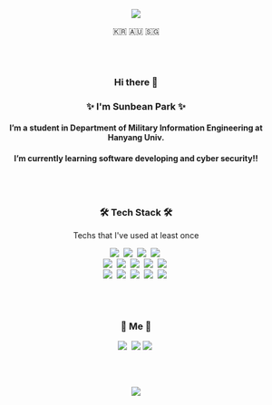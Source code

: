 <p align="center">
<img src="https://capsule-render.vercel.app/api?type=waving&color=75c7ea&height=280&section=header&text=Sunbean's%20Github%20🐳&fontSize=80&animation=twinkling" />
</p>


<p align="center">🇰🇷 🇦🇺 🇸🇬</p>

<br><br>

<h3 align="center">Hi there 👋</h3>
<h3 align="center">✨ I'm Sunbean Park ✨</h3>
<h4 align="center">I’m a student in Department of Military Information Engineering at Hanyang Univ.</h4>
<h4 align="center">I’m currently learning software developing and cyber security!!</h4>


<br><br>

<h3 align="center">🛠 Tech Stack 🛠</h3>

<p align="center"> Techs that I've used at least once </p>

<p align="center"> 
  <img src="https://img.shields.io/badge/Python-3766AB?style=flat-square&logo=Python&logoColor=white"/></a>&nbsp 
  <img src="https://img.shields.io/badge/Java-007396?style=flat-square&logo=Java&logoColor=white"/></a>&nbsp 
  <img src="https://img.shields.io/badge/C++-00599C?style=flat-square&logo=C%2B%2B&logoColor=white"/></a>&nbsp 
  <img src="https://img.shields.io/badge/C-A8B9CC?style=flat-square&logo=C&logoColor=white"/></a>&nbsp 
  <br>
  <img src="https://img.shields.io/badge/HTML-E34F26?style=flat-square&logo=HTML5&logoColor=white"/></a>&nbsp  
  <img src="https://img.shields.io/badge/css-1572B6?style=flat-square&logo=css3&logoColor=white"/></a>&nbsp  
  <img src="https://img.shields.io/badge/Javascript-ffb13b?style=flat-square&logo=javascript&logoColor=white"/></a>&nbsp 
  <img src="https://img.shields.io/badge/Node.js-339933?style=flat-square&logo=Node.js&logoColor=white"/></a>&nbsp   
  <img src="https://img.shields.io/badge/React-61DAFB?style=flat-square&logo=React&logoColor=white"/></a>&nbsp 
  <br>
  <img src="https://img.shields.io/badge/Oracle-F80000?style=flat-square&logo=Oracle&logoColor=white"/></a>&nbsp 
  <img src="https://img.shields.io/badge/aws-333664?style=flat-square&logo=amazon-aws&logoColor=white"/></a>&nbsp 
  <img src="https://img.shields.io/badge/Git-F05032?style=flat-square&logo=Git&logoColor=white"/></a>&nbsp
  <img src="https://img.shields.io/badge/Notion-000000?style=flat-square&logo=Notion&logoColor=white"/></a>&nbsp
  <img src="https://img.shields.io/badge/Slack-4A154B?style=flat-square&logo=Slack&logoColor=white"/></a>&nbsp
</p>

<br><br>

<h3 align="center"> 🐋 Me 🐋 </h3>
<p align="center">
  <a href="https://www.instagram.com/ssunny_bean_.v/"><img src="https://img.shields.io/badge/Instagram-E4405F?style=flat-square&logo=Instagram&logoColor=white&link=https://www.instagram.com/ssunny_bean_.v/"/></a>&nbsp
  <a href="mailto:sunbeanp@naver.com"><img src="https://img.shields.io/badge/Gmail-d14836?style=flat-square&logo=Gmail&logoColor=white&link=sunbeanp@naver.com"/></a>
  <a href="https://github.com/whaleflyingsky/"><img src="https://img.shields.io/badge/GitHub-181717?style=flat-square&logo=GitHub&logoColor=white"/></a>&nbsp
</p>
<br><br>


<p align="center">
<img src="https://github-readme-stats.vercel.app/api/top-langs/?username=whaleflyingsky&layout=compact&theme=vision-friendly-dark"/>
</p>